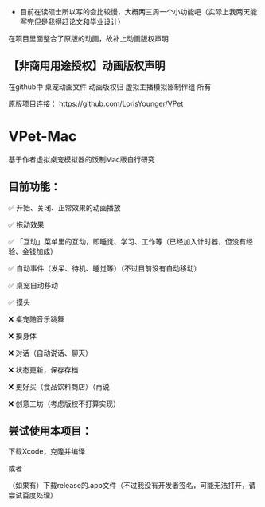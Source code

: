 * 目前在读硕士所以写的会比较慢，大概两三周一个小功能吧（实际上我两天能写完但是我得赶论文和毕业设计）


在项目里面整合了原版的动画，故补上动画版权声明

## 【非商用用途授权】动画版权声明

在github中 桌宠动画文件 动画版权归 虚拟主播模拟器制作组 所有

原版项目连接： https://github.com/LorisYounger/VPet


#  VPet-Mac

基于作者虚拟桌宠模拟器的饭制Mac版自行研究

## 目前功能：

✅ 开始、关闭、正常效果的动画播放

✅ 拖动效果

✅ 「互动」菜单里的互动，即睡觉、学习、工作等（已经加入计时器，但没有经验、金钱加成）

✅ 自动事件（发呆、待机、睡觉等）（不过目前没有自动移动）

✅ 桌宠自动移动

✅ 摸头

❌ 桌宠随音乐跳舞

❌ 摸身体

❌ 对话（自动说话、聊天）

❌ 状态更新，保存存档

❌ 更好买（食品饮料商店）（再说

❌ 创意工坊（考虑版权不打算实现）



## 尝试使用本项目：

下载Xcode，克隆并编译

或者 

（如果有）下载release的.app文件（不过我没有开发者签名，可能无法打开，请尝试百度处理）


